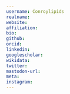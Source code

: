 ```yaml
---
username: Conroylipids
realname: 
website: 
affiliation: 
bio: 
github: 
orcid: 
linkedin: 
googlescholar: 
wikidata: 
twitter: 
mastodon-url: 
meta:
instagram:
---
```

